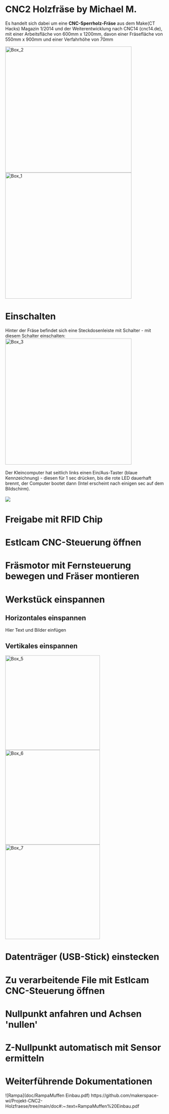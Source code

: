 # CNC2 Holzfräse by Michael M.

Es handelt sich dabei um eine <b>CNC-Sperrholz-Fräse</b> aus dem Make(CT Hacks) Magazin 1/2014 
und der Weiterentwicklung nach CNC14 (cnc14.de), mit einer Arbeitsfläche von 600mm x 1200mm, 
davon einer Fräsefläche von 550mm x 900mm und einer Verfahrhöhe von 70mm

<img width="400" alt="Box_2" src="https://user-images.githubusercontent.com/42463588/126619607-593ac9c1-d0a9-4283-843b-035fd4263459.jpg"><img width="400" alt="Box_1" src="https://user-images.githubusercontent.com/42463588/126619556-e53ee3de-4409-4855-93c3-0f16d925f3c9.jpg">
<h1>Einschalten</h1>
Hinter der Fräse befindet sich eine Steckdosenleiste mit Schalter - mit diesem Schalter einschalten:
<br>
<img width="400" alt="Box_3" src="https://user-images.githubusercontent.com/42463588/127311146-514fe918-c521-48f9-8353-5dd8aeab8ffb.jpg">
<br><br>
Der Kleincomputer hat seitlich links einen Ein/Aus-Taster (blaue Kennzeichnung) - diesen für 1 sec drücken, bis die rote LED dauerhaft brennt, der Computer bootet dann (Intel erscheint nach einigen sec auf dem Bildschirm).
<br><br>
<img src="https://user-images.githubusercontent.com/42470750/127994776-5172ce66-92b8-4142-9e16-ca7e70df221d.jpg">

<h1>Freigabe mit RFID Chip</h1>

<h1>Estlcam CNC-Steuerung öffnen</h1>

<h1>Fräsmotor mit Fernsteuerung bewegen und Fräser montieren</h1>

<h1>Werkstück einspannen</h1>
<h2>Horizontales einspannen</h2>
Hier Text und Bilder einfügen
<h2>Vertikales einspannen</h2>
<img src="https://user-images.githubusercontent.com/42463588/127312994-6e0c8802-4759-4f5c-81bd-af389516bfb8.jpg" width="300" border = "0" alt="Box_5">
<img src="https://user-images.githubusercontent.com/42463588/127313679-64bd7a75-b21e-49f5-abad-8df5950e09c4.jpg" width="300" border = "0" alt="Box_6">
<img src="https://user-images.githubusercontent.com/42463588/127313493-08838aa2-08c9-4748-abaf-e10df9ba130d.jpg" width="300" border = "0" alt="Box_7" >

<h1>Datenträger (USB-Stick) einstecken</h1>

<h1>Zu verarbeitende File mit Estlcam CNC-Steuerung öffnen</h1>

<h1>Nullpunkt anfahren und Achsen 'nullen'</h1>

<h1>Z-Nullpunkt automatisch mit Sensor ermitteln</h1>

<h1>Weiterführende Dokumentationen</h1>
![Rampa](doc/RampaMuffen Einbau.pdf)
https://github.com/makerspace-wi/Projekt-CNC2-Holzfraese/tree/main/doc#:~:text=RampaMuffen%20Einbau.pdf
